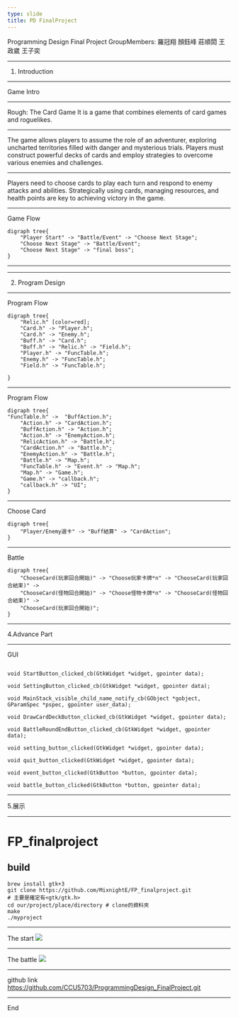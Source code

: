 ```yaml
---
type: slide
title: PD FinalProject
---
```


Programming Design
Final Project
GroupMembers:
羅冠翔 顏鈺峰 莊順閎 王政崴 王子奕

---

1. Introduction

---

Game Intro

---

Rough: The Card Game
It is a game that combines elements of card games and roguelikes.

---

The game allows players to assume the role of an adventurer, exploring uncharted territories filled with danger and mysterious trials. Players must construct powerful decks of cards and employ strategies to overcome various enemies and challenges.

---

Players need to choose cards to play each turn and respond to enemy attacks and abilities. Strategically using cards, managing resources, and health points are key to achieving victory in the game.

---

Game Flow

```graphviz
digraph tree{
    "Player Start" -> "Battle/Event" -> "Choose Next Stage";
    "Choose Next Stage" -> "Battle/Event";
    "Choose Next Stage" -> "final boss";
}
```

---

---

2. Program Design

---

Program Flow

```graphviz
digraph tree{
    "Relic.h" [color=red];
    "Card.h" -> "Player.h";
    "Card.h" -> "Enemy.h";
    "Buff.h" -> "Card.h";
    "Buff.h" -> "Relic.h" -> "Field.h";
    "Player.h" -> "FuncTable.h";
    "Enemy.h" -> "FuncTable.h";
    "Field.h" -> "FuncTable.h";

}
```

---

Program Flow

```graphviz
digraph tree{
"FuncTable.h" ->  "BuffAction.h";
    "Action.h" -> "CardAction.h";
    "BuffAction.h" -> "Action.h";
    "Action.h" -> "EnemyAction.h";
    "RelicAction.h" -> "Battle.h";
    "CardAction.h" -> "Battle.h";
    "EnemyAction.h" -> "Battle.h";
    "Battle.h" -> "Map.h";
    "FuncTable.h" -> "Event.h" -> "Map.h";
    "Map.h" -> "Game.h";
    "Game.h" -> "callback.h";
    "callback.h" -> "UI";
}
```

---

Choose Card

```graphviz
digraph tree{
    "Player/Enemy選卡" -> "Buff結算" -> "CardAction";
}
```

---

Battle

```graphviz
digraph tree{
    "ChooseCard(玩家回合開始)" -> "Choose玩家卡牌*n" -> "ChooseCard(玩家回合結束)" ->
    "ChooseCard(怪物回合開始)" -> "Choose怪物卡牌*n" -> "ChooseCard(怪物回合結束)" ->
    "ChooseCard(玩家回合開始)";
}

```

---

4.Advance Part

---

GUI

```clike=

void StartButton_clicked_cb(GtkWidget *widget, gpointer data);

void SettingButton_clicked_cb(GtkWidget *widget, gpointer data);

void MainStack_visible_child_name_notify_cb(GObject *gobject, GParamSpec *pspec, gpointer user_data);

void DrawCardDeckButton_clicked_cb(GtkWidget *widget, gpointer data);

void BattleRoundEndButton_clicked_cb(GtkWidget *widget, gpointer data);

void setting_button_clicked(GtkWidget *widget, gpointer data);

void quit_button_clicked(GtkWidget *widget, gpointer data);

void event_button_clicked(GtkButton *button, gpointer data);

void battle_button_clicked(GtkButton *button, gpointer data);

```

---

5.展示

---

# FP_finalproject

## build

```bash=
brew install gtk+3
git clone https://github.com/MixnightE/FP_finalproject.git
# 主要是確定有<gtk/gtk.h>
cd our/project/place/directory # clone的資料夾
make
./myproject
```

---

The start
![](https://hackmd.io/_uploads/B1uNT9EP3.png)

---

The battle
![](https://hackmd.io/_uploads/BJaHp54wh.png)

---

github link
https://github.com/CCU5703/ProgrammingDesign_FinalProject.git

---

End
